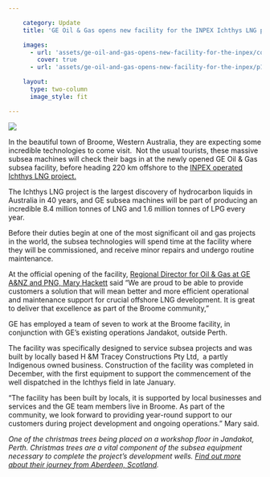 ```yaml
---

    category: Update
    title: 'GE Oil & Gas opens new facility for the INPEX Ichthys LNG project'

    images:
      - url: 'assets/ge-oil-and-gas-opens-new-facility-for-the-inpex/cover.jpg'
        cover: true
      - url: 'assets/ge-oil-and-gas-opens-new-facility-for-the-inpex/p1-1.png'

    layout:
      type: two-column
      image_style: fit

---
```


<img data-media-id="images:2" src="assets/ge-oil-and-gas-opens-new-facility-for-the-inpex/p1-1.png">

<p>
  In the beautiful town of Broome, Western Australia, they are expecting some incredible technologies to come visit.&nbsp; Not the usual tourists, these massive subsea machines will check their bags in at the newly opened GE Oil &amp; Gas subsea facility, before heading 220 km offshore to the&nbsp;<u><a href="http://gereports.com.au/post/19-12-2014/o-christmas-tree-o-christmas-tree" target="_blank">INPEX operated Ichthys LNG project</a>.</u>
</p>

<p>
  The Ichthys LNG project is the largest discovery of hydrocarbon liquids in Australia in 40 years, and GE subsea machines will be part of producing an incredible 8.4 million tonnes of LNG and 1.6 million tonnes of LPG every year.
</p>

<p>
  Before their duties begin at one of the most significant oil and gas projects in the world, the subsea technologies will spend time at the facility where they will be commissioned, and receive minor repairs and undergo routine maintenance.
</p>

<p>
  At the official opening of the facility,&nbsp;<u><a href="http://gereports.com.au/post/05-03-2015/why-we-need-more-engineers-in-our-boardrooms-and-better-stem-teaching-in-our-schools" target="_blank">Regional Director for Oil &amp; Gas at GE A&amp;NZ and PNG, Mary Hackett</a></u>&nbsp;said “We are proud to be able to provide customers a solution that will mean better and more efficient operational and maintenance support for crucial offshore LNG development. It is great to deliver that excellence as part of the Broome community,”
</p>

<p>
  GE has employed a team of seven to work at the Broome facility, in conjunction with GE’s existing operations Jandakot, outside Perth.&nbsp;
</p>

<p>
  The facility was specifically designed to service subsea projects and was built by locally based H &amp;M Tracey Constructions Pty Ltd,&nbsp; a partly Indigenous owned business.&nbsp;Construction of the facility was completed in December, with the first equipment to support the commencement of the well dispatched in the Ichthys field in late January.
</p>

<p>
  “The facility has been built by locals, it is supported by local businesses and services and the GE team members live in Broome. As part of the community, we look forward to providing year-round support to our customers during project development and ongoing operations.” Mary said.
</p>

<p>
  <em>One of the christmas trees&nbsp;being placed on a&nbsp;workshop floor in Jandakot, Perth.&nbsp;Christmas trees are a vital component of the subsea equipment necessary to complete the project’s development wells. <a href="http://gereports.com.au/post/19-12-2014/o-christmas-tree-o-christmas-tree" target="_blank">Find out more about their journey from Aberdeen, Scotland</a>.</em>
</p>
